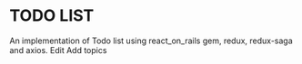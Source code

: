 # TODO LIST

An implementation of Todo list using react_on_rails gem, redux, redux-saga and axios. Edit
Add topics
